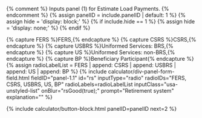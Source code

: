 {% comment %}
Inputs panel (1) for Estimate Load Payments.
{% endcomment %}
{% assign panelID = include.panelID | default: 1 %}
{% assign hide = 'display: block;' %}
{% if include.hide == 1 %} {% assign hide = 'display: none;' %} {% endif %}

<section id="panel-{{ panelID }}" class="calculator-panel" style="{{ hide }}" markdown="1">

{% capture FERS %}<span data-term="Federal Employees' Retirement System (FERS)" class="js-glossary-toggle term term-end">FERS</span>,{% endcapture %}
{% capture CSRS %}<span data-term="Civil Service Retirement System (CSRS)" class="js-glossary-toggle term term-end">CSRS</span>,{% endcapture %}
{% capture USBRS %}<span data-term="Uniformed Services" class="js-glossary-toggle term term-end">Uniformed Services: BRS</span>,{% endcapture %}
{% capture US %}<span data-term="Non-BRS Uniformed Services" class="js-glossary-toggle term term-end">Uniformed Services: non-BRS</span>,{% endcapture %}
{% capture BP %}<span data-term="Beneficiary Participant" class="js-glossary-toggle term term-end">Beneficiary Participant</span>{% endcapture %}
{% assign radioLabelList = FERS | append: CSRS | append: USBRS | append: US | append: BP %}
{% include calculator/div-panel-form-field.html
  fieldID="panel-1.1" id="rs"
  inputType="radio" radioIDs="FERS, CSRS, USBRS, US, BP"
  radioLabels=radioLabelList
  inputClass="usa-unstyled-list"
  onBlur="rsGood(true);"
  prompt="Retirement system"
  explanation=""
%}

{% include calculator/button-block.html panelID=panelID next=2 %}

</section> <!-- end div#panel -->
